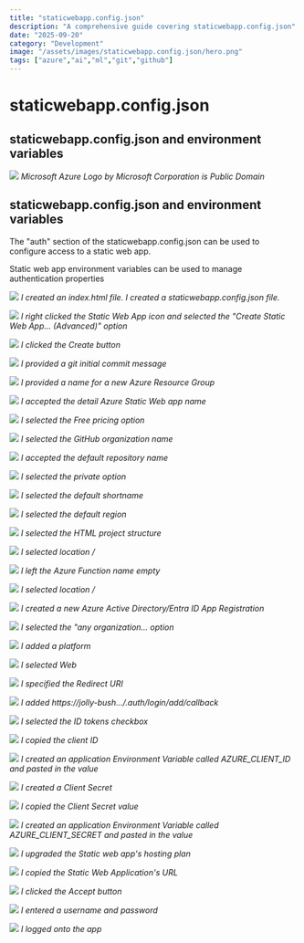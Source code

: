 ```yaml
---
title: "staticwebapp.config.json"
description: "A comprehensive guide covering staticwebapp.config.json"
date: "2025-09-20"
category: "Development"
image: "/assets/images/staticwebapp.config.json/hero.png"
tags: ["azure","ai","ml","git","github"]
---
```


# staticwebapp.config.json

## staticwebapp.config.json and environment variables

![](/assets/images/staticwebapp.config.json/azurex70x75.svg)
*Microsoft Azure Logo by Microsoft Corporation is Public Domain*


## staticwebapp.config.json and environment variables

The "auth" section of the staticwebapp.config.json can be used to configure access to a static web app.

Static web app environment variables can be used to manage authentication properties

![](/assets/images/staticwebapp.config.json/screenshot-2024-03-16-at-1.57.36-pm-1836x961.png)
*I created an index.html file. I created a staticwebapp.config.json file.*

![](/assets/images/staticwebapp.config.json/screenshot-2024-03-16-at-2.00.55-pm-1836x958.png)
*I right clicked the Static Web App icon and selected the "Create Static Web App... (Advanced)" option*

![](/assets/images/staticwebapp.config.json/screenshot-2024-03-16-at-2.01.06-pm-1836x958.png)
*I clicked the Create button*

![](/assets/images/staticwebapp.config.json/screenshot-2024-03-16-at-2.01.17-pm-1836x108.png)
*I provided a git initial commit message*

![](/assets/images/staticwebapp.config.json/screenshot-2024-03-16-at-2.02.17-pm-1836x151.png)
*I provided a name for a new Azure Resource Group*

![](/assets/images/staticwebapp.config.json/screenshot-2024-03-16-at-2.02.28-pm-1836x152.png)
*I accepted the detail Azure Static Web app name*

![](/assets/images/staticwebapp.config.json/screenshot-2024-03-16-at-2.02.40-pm-1836x177.png)
*I selected the Free pricing option*

![](/assets/images/staticwebapp.config.json/screenshot-2024-03-16-at-2.02.53-pm-1836x145.png)
*I selected the GitHub organization name*

![](/assets/images/staticwebapp.config.json/screenshot-2024-03-16-at-2.03.05-pm-1836x165.png)
*I accepted the default repository name*

![](/assets/images/staticwebapp.config.json/screenshot-2024-03-16-at-2.03.15-pm-1836x180.png)
*I selected the private option*

![](/assets/images/staticwebapp.config.json/screenshot-2024-03-16-at-2.03.24-pm-1836x201.png)
*I selected the default shortname*

![](/assets/images/staticwebapp.config.json/screenshot-2024-03-16-at-2.03.32-pm-1836x135.png)
*I selected the default region*

![](/assets/images/staticwebapp.config.json/screenshot-2024-03-16-at-2.03.56-pm-1836x328.png)
*I selected the HTML project structure*

![](/assets/images/staticwebapp.config.json/screenshot-2024-03-16-at-2.04.03-pm-1836x215.png)
*I selected location /*

![](/assets/images/staticwebapp.config.json/screenshot-2024-03-16-at-2.04.10-pm-1836x198.png)
*I left the Azure Function name empty*

![](/assets/images/staticwebapp.config.json/screenshot-2024-03-16-at-2.04.17-pm-1836x230.png)
*I selected location /*

![](/assets/images/staticwebapp.config.json/screenshot-2024-03-16-at-2.05.34-pm-1836x386.png)
*I created a new Azure Active Directory/Entra ID App Registration*

![](/assets/images/staticwebapp.config.json/screenshot-2024-03-16-at-2.06.24-pm-1836x1021.png)
*I selected the "any organization... option*

![](/assets/images/staticwebapp.config.json/screenshot-2024-03-16-at-2.33.24-pm-1836x592.png)
*I added a platform*

![](/assets/images/staticwebapp.config.json/screenshot-2024-03-16-at-2.33.32-pm-1836x482.png)
*I selected Web*

![](/assets/images/staticwebapp.config.json/screenshot-2024-03-16-at-2.33.43-pm-1836x1020.png)
*I specified the Redirect URI*

![](/assets/images/staticwebapp.config.json/screenshot-2024-03-16-at-2.58.39-pm-1836x995.png)
*I added https://jolly-bush.../.auth/login/add/callback*

![](/assets/images/staticwebapp.config.json/screenshot-2024-03-16-at-2.53.48-pm-1836x1019.png)
*I selected the ID tokens checkbox*

![](/assets/images/staticwebapp.config.json/screenshot-2024-03-16-at-2.06.55-pm-1836x508.png)
*I copied the client ID*

![](/assets/images/staticwebapp.config.json/screenshot-2024-03-16-at-2.08.06-pm-1836x669.png)
*I created an application Environment Variable called AZURE_CLIENT_ID and pasted in the value*

![](/assets/images/staticwebapp.config.json/screenshot-2024-03-16-at-2.08.25-pm-1836x1019.png)
*I created a Client Secret*

![](/assets/images/staticwebapp.config.json/screenshot-2024-03-16-at-2.08.38-pm-1836x821.png)
*I copied the Client Secret value*

![](/assets/images/staticwebapp.config.json/screenshot-2024-03-16-at-2.09.15-pm-1836x1020.png)
*I created an application Environment Variable called AZURE_CLIENT_SECRET and pasted in the value*

![](/assets/images/staticwebapp.config.json/screenshot-2024-03-16-at-2.47.56-pm-1836x1019.png)
*I upgraded the Static web app's hosting plan*

![](/assets/images/staticwebapp.config.json/screenshot-2024-03-16-at-2.09.39-pm-1836x421.png)
*I copied the Static Web Application's URL*

![](/assets/images/staticwebapp.config.json/screenshot-2024-03-16-at-2.54.53-pm-1836x1080.png)
*I clicked the Accept button*

![](/assets/images/staticwebapp.config.json/screenshot-2024-03-16-at-2.10.55-pm-1836x1046.png)
*I entered a username and password*

![](/assets/images/staticwebapp.config.json/screenshot-2024-03-16-at-2.11.24-pm-1836x1046.png)
*I logged onto the app*
